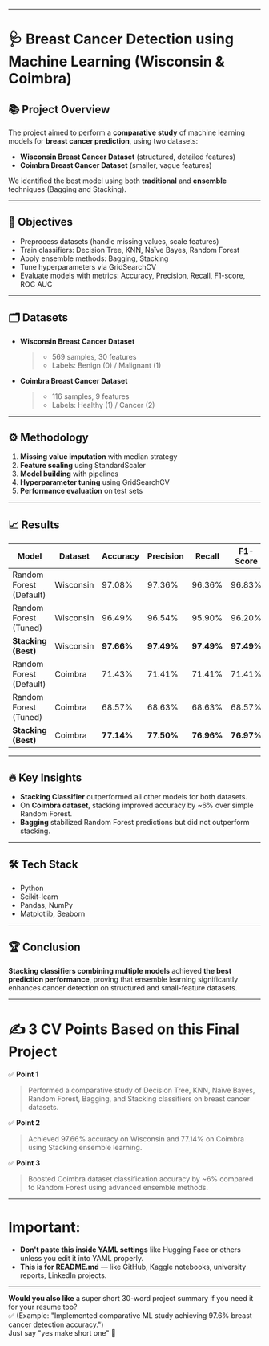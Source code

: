

---

# 🩺 Breast Cancer Detection using Machine Learning (Wisconsin & Coimbra)

## 📚 Project Overview
The project aimed to perform a **comparative study** of machine learning models for **breast cancer prediction**, using two datasets:  
- **Wisconsin Breast Cancer Dataset** (structured, detailed features)  
- **Coimbra Breast Cancer Dataset** (smaller, vague features)

We identified the best model using both **traditional** and **ensemble** techniques (Bagging and Stacking).

---

## 🎯 Objectives
- Preprocess datasets (handle missing values, scale features)
- Train classifiers: Decision Tree, KNN, Naïve Bayes, Random Forest
- Apply ensemble methods: Bagging, Stacking
- Tune hyperparameters via GridSearchCV
- Evaluate models with metrics: Accuracy, Precision, Recall, F1-score, ROC AUC

---

## 🗂️ Datasets
- **Wisconsin Breast Cancer Dataset**  
  > - 569 samples, 30 features  
  > - Labels: Benign (0) / Malignant (1)
- **Coimbra Breast Cancer Dataset**  
  > - 116 samples, 9 features  
  > - Labels: Healthy (1) / Cancer (2)

---

## ⚙️ Methodology
1. **Missing value imputation** with median strategy
2. **Feature scaling** using StandardScaler
3. **Model building** with pipelines
4. **Hyperparameter tuning** using GridSearchCV
5. **Performance evaluation** on test sets

---

## 📈 Results

| Model             | Dataset   | Accuracy | Precision | Recall | F1-Score | ROC AUC |
|-------------------|-----------|----------|-----------|--------|----------|---------|
| Random Forest (Default) | Wisconsin | 97.08% | 97.36% | 96.36% | 96.83% | 99.69% |
| Random Forest (Tuned)   | Wisconsin | 96.49% | 96.54% | 95.90% | 96.20% | 99.62% |
| **Stacking (Best)**     | Wisconsin | **97.66%** | **97.49%** | **97.49%** | **97.49%** | **99.78%** |
| Random Forest (Default) | Coimbra   | 71.43% | 71.41% | 71.41% | 71.41% | 80.56% |
| Random Forest (Tuned)   | Coimbra   | 68.57% | 68.63% | 68.63% | 68.57% | 80.23% |
| **Stacking (Best)**     | Coimbra   | **77.14%** | **77.50%** | **76.96%** | **76.97%** | **83.01%** |

---

## 🔥 Key Insights
- **Stacking Classifier** outperformed all other models for both datasets.
- On **Coimbra dataset**, stacking improved accuracy by ~6% over simple Random Forest.
- **Bagging** stabilized Random Forest predictions but did not outperform stacking.

---

## 🛠️ Tech Stack
- Python
- Scikit-learn
- Pandas, NumPy
- Matplotlib, Seaborn

---

## 🏆 Conclusion
**Stacking classifiers combining multiple models** achieved **the best prediction performance**, proving that ensemble learning significantly enhances cancer detection on structured and small-feature datasets.

---

# ✍️ 3 CV Points Based on this Final Project

✅ **Point 1**  
> Performed a comparative study of Decision Tree, KNN, Naïve Bayes, Random Forest, Bagging, and Stacking classifiers on breast cancer datasets.

✅ **Point 2**  
> Achieved 97.66% accuracy on Wisconsin and 77.14% on Coimbra using Stacking ensemble learning.

✅ **Point 3**  
> Boosted Coimbra dataset classification accuracy by ~6% compared to Random Forest using advanced ensemble methods.

---

# Important:
- **Don't paste this inside YAML settings** like Hugging Face or others unless you edit it into YAML properly.
- **This is for README.md** — like GitHub, Kaggle notebooks, university reports, LinkedIn projects.

---

**Would you also like** a super short 30-word project summary if you need it for your resume too?  
✅ (Example: "Implemented comparative ML study achieving 97.6% breast cancer detection accuracy.")  
Just say "yes make short one" 🚀
